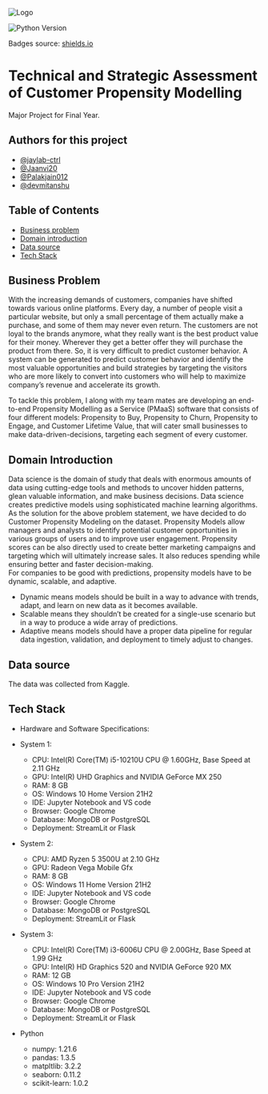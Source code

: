 ![Logo](https://cdn-gfaej.nitrocdn.com/MHIrceAcHnbuODVlprBJGHQryAbqorPp/assets/static/optimized/rev-07a7fa1/wp-content/uploads/2019/10/How-is-Artificial-Intelligence-Impacting.png)





![Python Version](https://img.shields.io/badge/python%20version-3.8.13-lightgrey)

Badges source: [shields.io](https://shields.io/)
# Technical and Strategic Assessment of Customer Propensity Modelling
Major Project for Final Year. 


## Authors for this project

- [@jaylab-ctrl](https://www.github.com/jaylab-ctrl)
- [@Jaanvi20](https://github.com/Jaanvi20)
- [@Palakjain012](https://github.com/Palakjain012) 
- [@devmitanshu](https://github.com/devmitanshu)

## Table of Contents

  - [Business problem](#business-problem)
  - [Domain introduction](#domain-introduction)
  - [Data source](#data-source)
  - [Tech Stack](#tech-stack)
  
## Business Problem 
With the increasing demands of customers, companies have shifted towards various online
platforms. Every day, a number of people visit a particular website, but only a small percentage
of them actually make a purchase, and some of them may never even return. The customers are
not loyal to the brands anymore, what they really want is the best product value for their money.
Wherever they get a better offer they will purchase the product from there. So, it is very difficult
to predict customer behavior. A system can be generated to predict customer behavior and
identify the most valuable opportunities and build strategies by targeting the visitors who are
more likely to convert into customers who will help to maximize company’s revenue and
accelerate its growth.

To tackle this problem, I along with my team mates are developing an end-to-end Propensity Modelling as a Service (PMaaS) software that consists of four different models: Propensity to Buy, Propensity to Churn, Propensity to Engage, and Customer Lifetime Value, that will cater small businesses to make data-driven-decisions, targeting each segment of every customer.

## Domain Introduction
Data science is the domain of study that deals with enormous amounts of data using cutting-edge
tools and methods to uncover hidden patterns, glean valuable information, and make business
decisions. Data science creates predictive models using sophisticated machine learning
algorithms. \
As the solution for the above problem statement, we have decided to do Customer Propensity
Modeling on the dataset. Propensity Models allow managers and analysts to identify
potential customer opportunities in various groups of users and to improve user
engagement. Propensity scores can be also directly used to create better marketing
campaigns and targeting which will ultimately increase sales. It also reduces spending
while ensuring better and faster decision-making. \
For companies to be good with predictions, propensity models have to be dynamic, scalable, and
adaptive.

- Dynamic means models should be built in a way to advance with trends, adapt, and learn
on new data as it becomes available.
- Scalable means they shouldn’t be created for a single-use scenario but in a way to
produce a wide array of predictions.
- Adaptive means models should have a proper data pipeline for regular data ingestion,
validation, and deployment to timely adjust to changes.


## Data source
The data was collected from Kaggle.

## Tech Stack
- Hardware and Software Specifications:
 - System 1:
    - CPU: Intel(R) Core(TM) i5-10210U CPU @ 1.60GHz, Base Speed at 2.11 GHz
    - GPU: Intel(R) UHD Graphics and NVIDIA GeForce MX 250
    - RAM: 8 GB
    - OS: Windows 10 Home Version 21H2
    - IDE: Jupyter Notebook and VS code
    - Browser: Google Chrome
    - Database: MongoDB or PostgreSQL
    - Deployment: StreamLit or Flask
    
  - System 2:
    - CPU: AMD Ryzen 5 3500U at 2.10 GHz 
    - GPU: Radeon Vega Mobile Gfx
    - RAM: 8 GB
    - OS: Windows 11 Home Version 21H2
    - IDE: Jupyter Notebook and VS code
    - Browser: Google Chrome
    - Database: MongoDB or PostgreSQL
    - Deployment: StreamLit or Flask
    
  - System 3:
    - CPU: Intel(R) Core(TM) i3-6006U CPU @ 2.00GHz, Base Speed at 1.99 GHz 
    - GPU: Intel(R) HD Graphics 520 and NVIDIA GeForce 920 MX 
    - RAM: 12 GB 
    - OS: Windows 10 Pro Version 21H2
    - IDE: Jupyter Notebook and VS code
    - Browser: Google Chrome
    - Database: MongoDB or PostgreSQL
    - Deployment: StreamLit or Flask
 
- Python
   - numpy: 1.21.6
   - pandas: 1.3.5
   - matpltlib: 3.2.2
   - seaborn: 0.11.2
   - scikit-learn: 1.0.2
